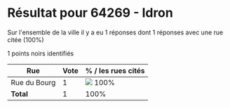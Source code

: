 # Résultat pour 64269 - Idron

Sur l'ensemble de la ville il y a eu 1 réponses dont 1 réponses avec une rue citée (100%)

1 points noirs identifiés

| Rue | Vote | % / les rues cités|
|-----|------|-------------------|
| Rue du Bourg | 1 | <img src="../../img/bar_100.gif" />&nbsp;100%|
| **Total** | 1 | 100%|
